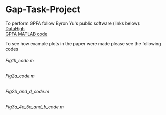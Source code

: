 # Gap-Task-Project

To perform GPFA follow Byron Yu's public software (links below): <br>
[DataHigh](https://users.ece.cmu.edu/~byronyu/software/DataHigh/datahigh.html) <br>
[GPFA MATLAB code](https://users.ece.cmu.edu/~byronyu/software.shtml) <br>

To see how example plots in the paper were made please see the following codes
###### Fig1b_code.m
###### Fig2a_code.m
###### Fig2b_and_d_code.m
###### Fig3a_4a_5a_and_b_code.m
